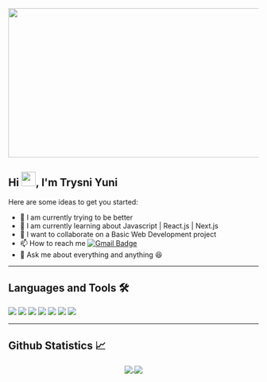 <div align="center"><img src="https://media.giphy.com/media/l0EtMsQGaTomxzzIk/giphy.gif" width="600px" height="300px"></div>

## Hi <img src="https://github.com/TheDudeThatCode/TheDudeThatCode/blob/master/Assets/Hi.gif" width="29px">, I'm Trysni Yuni

Here are some ideas to get you started:
* 🔭 I am currently trying to be better
* 🌱 I am currently learning about Javascript | React.js | Next.js
* 👯 I want to collaborate on a Basic Web Development project
* 📫 How to reach me [![Gmail Badge](https://img.shields.io/badge/-Gmail-c14438?style=flat-square&logo=Gmail&logoColor=white&link=trysniyuni@gmail.com)](trysniyuni@gmail.com) 
* 💬 Ask me about everything and anything :laughing:

---

## Languages and Tools 🛠 

<div display="flex">
  <img src="https://img.shields.io/badge/-HTML5-%23E44D27?style=flat-square&logo=html5&logoColor=ffffff">
  <img src="https://img.shields.io/badge/-CSS3-%231572B6?style=flat-square&logo=css3">
  <img src="https://img.shields.io/badge/-JavaScript-%23F7DF1C?style=flat-square&logo=javascript&logoColor=000000&labelColor=%23F7DF1C&color=%23FFCE5A">
  <img src="https://img.shields.io/badge/-React-61DAFB?style=flat-square&logo=react&logoColor=ffffff"/>
  <img src="https://img.shields.io/badge/-GitHub-181717?style=flat-square&logo=github"/>
  <img src="https://img.shields.io/badge/-Git-%23F05032?style=flat-square&logo=git&logoColor=%23ffffff"/>
  <img src="http://img.shields.io/badge/-VS%20Code-007ACC?style=flat-square&logo=visual-studio-code&logoColor=ffffff"/>
</div>

---

## Github Statistics 📈
  
  <div align="center"> 
     <a href="">
      <img align="center" src="https://github-readme-stats-sigma-five.vercel.app/api?username=uyyoq&show_icons=true&include_all_commits=true&count_private=true&theme=react&line_height=40" />
    </a>
    <a href="">
      <img align="center" src="https://github-readme-stats.vercel.app/api/top-langs/?username=uyyoq&theme=react&line_height=40&hide=css"/>
    </a>
</div
